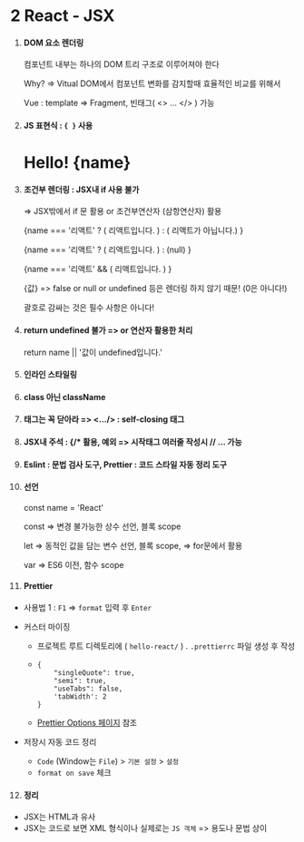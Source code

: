 # 2 React - JSX

1. #### DOM 요소 렌더링

   컴포넌트 내부는 하나의 DOM 트리 구조로 이루어져야 한다

   Why? => Vitual DOM에서 컴포넌트 변화를 감지할때 효율적인 비교를 위해서

   Vue : template => Fragment, 빈태그( <> ... </> ) 가능

2. #### JS 표현식 : **`{ }`** 사용

   <h1> Hello! {name} </h1>

3. #### 조건부 렌더링 : JSX내 if 사용 불가

   => JSX밖에서 if 문 활용 or 조건부연산자 (삼항연산자) 활용

   {name === '리액트' ? ( 리액트입니다. ) : ( 리액트가 아닙니다.) }

   {name === '리액트' ? ( 리액트입니다. ) : (null) }

   {name === '리액트' && ( 리액트입니다. ) }

   {값} => false or null or undefined 등은 렌더링 하지 않기 때문! (0은 아니다!)

   괄호로 감싸는 것은 필수 사항은 아니다!

4. #### return undefined 불가 => or 연산자 활용한 처리

   return name || '값이 undefined입니다.'

5. #### 인라인 스타일링

6. #### class 아닌 className

7. #### 태그는 꼭 닫아라 => <.../> : self-closing 태그

8. #### JSX내 주석 : {/* 활용, 예외 => 시작태그 여러줄 작성시 // ... 가능

9. #### Eslint : 문법 검사 도구, Prettier : 코드 스타일 자동 정리 도구

10. #### 선언

     const name = 'React'

     const => 변경 불가능한 상수 선언, 블록 scope

     let => 동적인 값을 담는 변수 선언, 블록 scope, => for문에서 활용

     var => ES6 이전, 함수 scope

11. #### Prettier

- 사용법 1 : `F1` => `format` 입력 후 `Enter` 

- 커스터 마이징

  - 프로젝트 루트 디렉토리에 ( `hello-react/` ) .	`.prettierrc` 파일 생성 후 작성

  - ```
    {
    	"singleQuote": true,
    	"semi": true,
    	"useTabs": false,
    	'tabWidth': 2
    }
    ```

  - [Prettier Options 페이지](https://prettier.io/docs/en/options.html) 참조

- 저장시 자동 코드 정리

  - `Code` (Window는 `File`) > `기본 설정` > `설정`
  - `format on save` 체크

12. #### 정리

- JSX는 HTML과 유사
- JSX는 코드로 보면 XML 형식이나 실제로는 `JS 객체` => 용도나 문법 상이